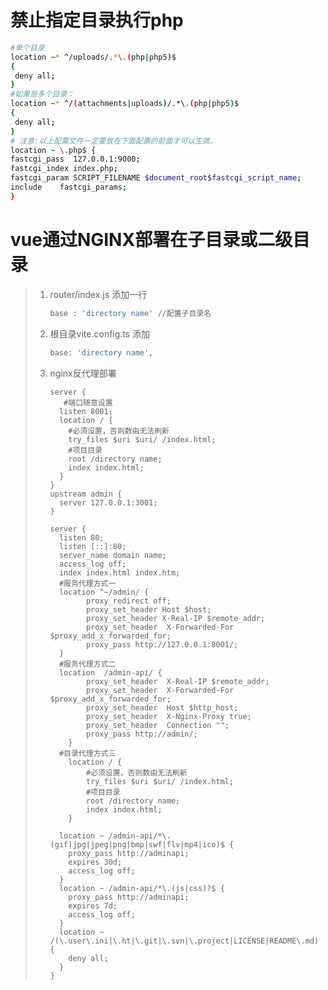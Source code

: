 # 禁止指定目录执行php

```bash
#单个目录
location ~* ^/uploads/.*\.(php|php5)$
{
 deny all;
}
#如果是多个目录：
location ~* ^/(attachments|uploads)/.*\.(php|php5)$
{
 deny all;
}
# 注意:以上配置文件一定要放在下面配置的前面才可以生效。
location ~ \.php$ {
fastcgi_pass  127.0.0.1:9000;
fastcgi_index index.php;
fastcgi_param SCRIPT_FILENAME $document_root$fastcgi_script_name;
include    fastcgi_params;
}
```

# vue通过NGINX部署在子目录或二级目录

> 1. router/index.js 添加一行
>
>    ~~~ bash
>    base : 'directory name' //配置子目录名
>    ~~~
>
> 2. 根目录vite.config.ts 添加
>
>    ~~~bash
>    base: 'directory name',
>    ~~~
>    
> 3. nginx反代理部署
>
>    ~~~nginx
>    server {
>       #端口随意设置
>      listen 8001;
>      location / {
>        #必须设置，否则数由无法刷新
>        try_files $uri $uri/ /index.html;
>        #项目目录
>        root /directory name;
>        index index.html;
>      }
>    }
>    upstream admin {
>      server 127.0.0.1:3001;
>    }
>    
>    server {
>      listen 80;
>      listen [::]:80;
>      server_name domain name;
>      access_log off;
>      index index.html index.htm;
>      #服务代理方式一
>      location ^~/admin/ {
>            proxy_redirect off;
>            proxy_set_header Host $host;
>            proxy_set_header X-Real-IP $remote_addr;
>            proxy_set_header  X-Forwarded-For $proxy_add_x_forwarded_for;
>            proxy_pass http://127.0.0.1:8001/;
>      }
>      #服务代理方式二
>      location  /admin-api/ {
>            proxy_set_header  X-Real-IP $remote_addr;
>            proxy_set_header  X-Forwarded-For $proxy_add_x_forwarded_for;
>            proxy_set_header  Host $http_host;
>            proxy_set_header  X-Nginx-Proxy true;
>            proxy_set_header  Connection "";
>            proxy_pass http://admin/;
>        }
>      #目录代理方式三
>        location / {
>            #必须设置，否则数由无法刷新
>            try_files $uri $uri/ /index.html;
>            #项目目录
>            root /directory name;
>            index index.html;
>        }
>    
>      location ~ /admin-api/*\.(gif|jpg|jpeg|png|bmp|swf|flv|mp4|ico)$ {
>        proxy_pass http://adminapi;
>        expires 30d;
>        access_log off;
>      }
>      location ~ /admin-api/*\.(js|css)?$ {
>        proxy_pass http://adminapi;
>        expires 7d;
>        access_log off;
>      }
>      location ~ /(\.user\.ini|\.ht|\.git|\.svn|\.project|LICENSE|README\.md) {
>        deny all;
>      }
>    }
>    ~~~
>
>    

